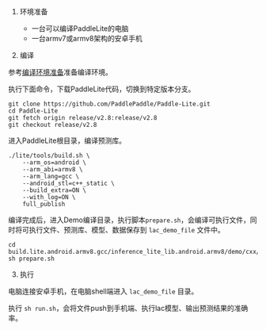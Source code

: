 1. 环境准备
   - 一台可以编译PaddleLite的电脑
   - 一台armv7或armv8架构的安卓手机

2. 编译

参考[编译环境准备](https://paddle-lite.readthedocs.io/zh/latest/source_compile/compile_env.html)准备编译环境。

执行下面命令，下载PaddleLite代码，切换到特定版本分支。

```shell
git clone https://github.com/PaddlePaddle/Paddle-Lite.git
cd Paddle-Lite
git fetch origin release/v2.8:release/v2.8
git checkout release/v2.8
```

进入PaddleLite根目录，编译预测库。

```shell
./lite/tools/build.sh \
    --arm_os=android \
    --arm_abi=armv8 \
    --arm_lang=gcc \
    --android_stl=c++_static \
    --build_extra=ON \
    --with_log=ON \
    full_publish
```

编译完成后，进入Demo编译目录，执行脚本`prepare.sh`，会编译可执行文件，同时将可执行文件、预测库、模型、数据保存到 `lac_demo_file` 文件中。

```shell
cd build.lite.android.armv8.gcc/inference_lite_lib.android.armv8/demo/cxx/lac_demo
sh prepare.sh
```

3. 执行

电脑连接安卓手机，在电脑shell端进入 `lac_demo_file` 目录。

执行 `sh run.sh`，会将文件push到手机端、执行lac模型、输出预测结果的准确率。

